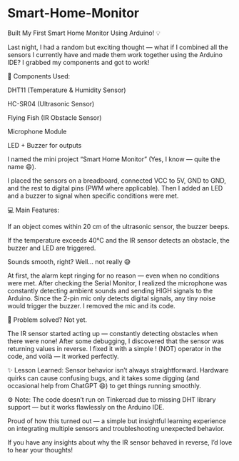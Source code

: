 # Smart-Home-Monitor
Built My First Smart Home Monitor Using Arduino! 💡

Last night, I had a random but exciting thought — what if I combined all the sensors I currently have and made them work together using the Arduino IDE? I grabbed my components and got to work!

🧰 Components Used:

DHT11 (Temperature & Humidity Sensor)

HC-SR04 (Ultrasonic Sensor)

Flying Fish (IR Obstacle Sensor)

Microphone Module

LED + Buzzer for outputs

I named the mini project “Smart Home Monitor” (Yes, I know — quite the name 😄).

I placed the sensors on a breadboard, connected VCC to 5V, GND to GND, and the rest to digital pins (PWM where applicable). Then I added an LED and a buzzer to signal when specific conditions were met.

💻 Main Features:

If an object comes within 20 cm of the ultrasonic sensor, the buzzer beeps.

If the temperature exceeds 40°C and the IR sensor detects an obstacle, the buzzer and LED are triggered.

Sounds smooth, right? Well… not really 😅

At first, the alarm kept ringing for no reason — even when no conditions were met.
After checking the Serial Monitor, I realized the microphone was constantly detecting ambient sounds and sending HIGH signals to the Arduino. Since the 2-pin mic only detects digital signals, any tiny noise would trigger the buzzer. I removed the mic and its code.

🥲 Problem solved? Not yet.

The IR sensor started acting up — constantly detecting obstacles when there were none! After some debugging, I discovered that the sensor was returning values in reverse. I fixed it with a simple ! (NOT) operator in the code, and voilà — it worked perfectly.

✨ Lesson Learned:
Sensor behavior isn’t always straightforward. Hardware quirks can cause confusing bugs, and it takes some digging (and occasional help from ChatGPT 😄) to get things running smoothly.

⚙️ Note: The code doesn’t run on Tinkercad due to missing DHT library support — but it works flawlessly on the Arduino IDE.

Proud of how this turned out — a simple but insightful learning experience on integrating multiple sensors and troubleshooting unexpected behavior.

If you have any insights about why the IR sensor behaved in reverse, I’d love to hear your thoughts!
